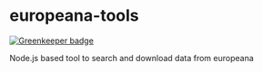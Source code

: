 # europeana-tools

[![Greenkeeper badge](https://badges.greenkeeper.io/technologiestiftung/europeana-tools.svg)](https://greenkeeper.io/)

Node.js based tool to search and download data from europeana
